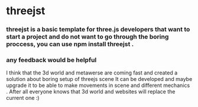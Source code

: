 <h1>threejst</h1>
<h3>threejst is a basic template for three.js developers that want to start a project and do not want to go through the boring proccess, you can use npm install threejst . </h3>
<h3> any feedback would be helpful </h3>

<p> I think that the 3d world and metawerse are coming fast and created a solution about boring setup of threejs scene It can be developed and maybe upgrade it to be able to make movements in scene and different mechanics . After all everyone knows that 3d world and websites will replace the current one :)  </p>
